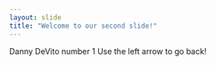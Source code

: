 ```yaml
---
layout: slide
title: "Welcome to our second slide!"
---
```

Danny DeVito number 1
Use the left arrow to go back!
